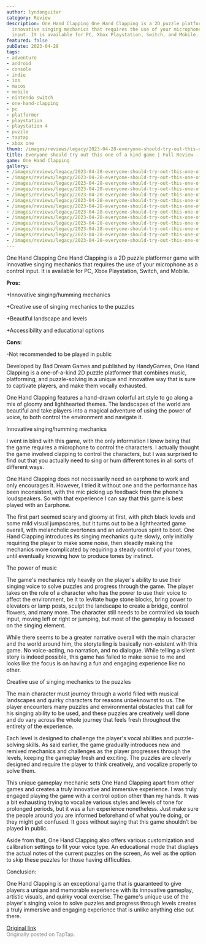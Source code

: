 ```yaml
---
author: lyndonguitar
category: Review
description: One Hand Clapping One Hand Clapping is a 2D puzzle platformer game with
  innovative singing mechanics that requires the use of your microphone as a control
  input. It is available for PC, Xbox Playstation, Switch, and Mobile.
featured: false
pubDate: 2023-04-28
tags:
- adventure
- android
- console
- indie
- ios
- macos
- mobile
- nintendo switch
- one-hand-clapping
- pc
- platformer
- playstation
- playstation 4
- puzzle
- taptap
- xbox one
thumb: /images/reviews/legacy/2023-04-28-everyone-should-try-out-this-one-of-a-kind-game--full-review---one-hand-clapping-0.avif
title: Everyone should try out this one of a kind game | Full Review - One Hand Clapping
game: One Hand Clapping
gallery:
- /images/reviews/legacy/2023-04-28-everyone-should-try-out-this-one-of-a-kind-game--full-review---one-hand-clapping-0.avif
- /images/reviews/legacy/2023-04-28-everyone-should-try-out-this-one-of-a-kind-game--full-review---one-hand-clapping-1.avif
- /images/reviews/legacy/2023-04-28-everyone-should-try-out-this-one-of-a-kind-game--full-review---one-hand-clapping-2.avif
- /images/reviews/legacy/2023-04-28-everyone-should-try-out-this-one-of-a-kind-game--full-review---one-hand-clapping-3.avif
- /images/reviews/legacy/2023-04-28-everyone-should-try-out-this-one-of-a-kind-game--full-review---one-hand-clapping-4.avif
- /images/reviews/legacy/2023-04-28-everyone-should-try-out-this-one-of-a-kind-game--full-review---one-hand-clapping-5.avif
- /images/reviews/legacy/2023-04-28-everyone-should-try-out-this-one-of-a-kind-game--full-review---one-hand-clapping-6.avif
- /images/reviews/legacy/2023-04-28-everyone-should-try-out-this-one-of-a-kind-game--full-review---one-hand-clapping-7.avif
- /images/reviews/legacy/2023-04-28-everyone-should-try-out-this-one-of-a-kind-game--full-review---one-hand-clapping-8.avif
- /images/reviews/legacy/2023-04-28-everyone-should-try-out-this-one-of-a-kind-game--full-review---one-hand-clapping-9.avif
- /images/reviews/legacy/2023-04-28-everyone-should-try-out-this-one-of-a-kind-game--full-review---one-hand-clapping-10.avif
- /images/reviews/legacy/2023-04-28-everyone-should-try-out-this-one-of-a-kind-game--full-review---one-hand-clapping-11.avif
- /images/reviews/legacy/2023-04-28-everyone-should-try-out-this-one-of-a-kind-game--full-review---one-hand-clapping-12.avif
---
```

One Hand Clapping
One Hand Clapping is a 2D puzzle platformer game with innovative singing mechanics that requires the use of your microphone as a control input. It is available for PC, Xbox Playstation, Switch, and Mobile.


**Pros:**


+Innovative singing/humming mechanics

+Creative use of singing mechanics to the puzzles

+Beautiful landscape and levels

+Accessibility and educational options


**Cons:**


-Not recommended to be played in public

Developed by Bad Dream Games and published by HandyGames, One Hand Clapping is a one-of-a-kind 2D puzzle platformer that combines music, platforming, and puzzle-solving in a unique and innovative way that is sure to captivate players, and make them vocally exhausted.

One Hand Clapping features a hand-drawn colorful art style to go along a mix of gloomy and lighthearted themes. The landscapes of the world are beautiful and take players into a magical adventure of using the power of voice, to both control the environment and navigate it.

Innovative singing/humming mechanics

I went in blind with this game, with the only information I knew being that the game requires a microphone to control the characters. I actually thought the game involved clapping to control the characters, but I was surprised to find out that you actually need to sing or hum different tones in all sorts of different ways.

One Hand Clapping does not necessarily need an earphone to work and only encourages it. However, I tried it without one and the performance has been inconsistent, with the mic picking up feedback from the phone's loudspeakers. So with that experience I can say that this game is best played with an Earphone.

The first part seemed scary and gloomy at first, with pitch black levels and some mild visual jumpscares, but it turns out to be a lighthearted game overall, with melancholic overtones and an adventurous spirit to boot. One Hand Clapping introduces its singing mechanics quite slowly, only initially requiring the player to make some noise, then steadily making the mechanics more complicated by requiring a steady control of your tones, until eventually knowing how to produce tones by instinct.

The power of music

The game's mechanics rely heavily on the player's ability to use their singing voice to solve puzzles and progress through the game. The player takes on the role of a character who has the power to use their voice to affect the environment, be it to levitate huge stone blocks, bring power to elevators or lamp posts, sculpt the landscape to create a bridge, control flowers, and many more. The character still needs to be controlled via touch input, moving left or right or jumping, but most of the gameplay is focused on the singing element.

While there seems to be a greater narrative overall with the main character and the world around him, the storytelling is basically non-existent with this game. No voice-acting, no narration, and no dialogue. While telling a silent story is indeed possible, this game has failed to make sense to me and looks like the focus is on having a fun and engaging experience like no other.

Creative use of singing mechanics to the puzzles

The main character must journey through a world filled with musical landscapes and quirky characters for reasons unbeknownst to us. The player encounters many puzzles and environmental obstacles that call for his singing ability to be used, and these puzzles are creatively well done and do vary across the whole journey that feels fresh throughout the entirety of the experience.

Each level is designed to challenge the player's vocal abilities and puzzle-solving skills. As said earlier, the game gradually introduces new and remixed mechanics and challenges as the player progresses through the levels, keeping the gameplay fresh and exciting. The puzzles are cleverly designed and require the player to think creatively, and vocalize properly to solve them.

This unique gameplay mechanic sets One Hand Clapping apart from other games and creates a truly innovative and immersive experience. I was truly engaged playing the game with a control option other than my hands. It was a bit exhausting trying to vocalize various styles and levels of tone for prolonged periods, but it was a fun experience nonetheless. Just make sure the people around you are informed beforehand of what you’re doing, or they might get confused. It goes without saying that this game shouldn’t be played in public.

Aside from that, One Hand Clapping also offers various customization and calibration settings to fit your voice type. An educational mode that displays the actual notes of the current puzzles on the screen, As well as the option to skip these puzzles for those having difficulties.

Conclusion:

One Hand Clapping is an exceptional game that is guaranteed to give players a unique and memorable experience with its innovative gameplay, artistic visuals, and quirky vocal exercise. The game's unique use of the player's singing voice to solve puzzles and progress through levels creates a truly immersive and engaging experience that is unlike anything else out there.

[Original link](https://www.taptap.io/post/5271995)<br><span style="font-size: 0.95em; color: #888;">Originally posted on TapTap.</span>